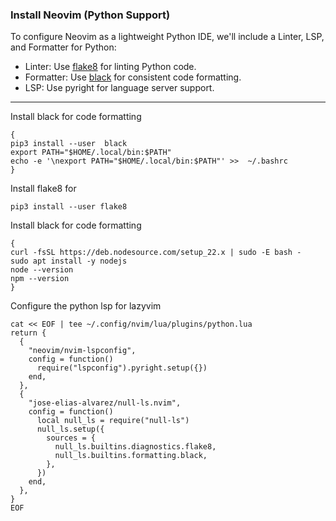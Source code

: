 


### Install Neovim (Python Support)

To configure Neovim as a lightweight Python IDE, we'll include a Linter, LSP, and Formatter for Python:
- Linter: Use [flake8](https://flake8.pycqa.org/en/latest/) for linting Python code.
- Formatter: Use [black](https://black.readthedocs.io/en/stable/index.html) for consistent code formatting.
- LSP: Use pyright for language server support.

---

Install black for code formatting

```
{
pip3 install --user  black
export PATH="$HOME/.local/bin:$PATH"
echo -e '\nexport PATH="$HOME/.local/bin:$PATH"' >>  ~/.bashrc 
}
```

Install flake8 for 

```
pip3 install --user flake8 
```



Install black for code formatting

```
{
curl -fsSL https://deb.nodesource.com/setup_22.x | sudo -E bash -
sudo apt install -y nodejs
node --version
npm --version
}
```




Configure the python lsp for lazyvim

```
cat << EOF | tee ~/.config/nvim/lua/plugins/python.lua
return {
  {
    "neovim/nvim-lspconfig",
    config = function()
      require("lspconfig").pyright.setup({})
    end,
  },
  {
    "jose-elias-alvarez/null-ls.nvim",
    config = function()
      local null_ls = require("null-ls")
      null_ls.setup({
        sources = {
          null_ls.builtins.diagnostics.flake8,
          null_ls.builtins.formatting.black,
        },
      })
    end,
  },
}
EOF
```

